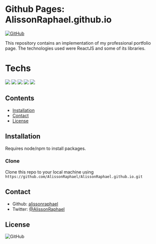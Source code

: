# Github Pages: AlissonRaphael.github.io

[![GitHub](https://img.shields.io/github/license/AlissonRaphael/AlissonRaphael.github.io)](https://github.com/AlissonRaphael/AlissonRaphael.github.io/blob/main/LICENSE)

This repository contains an implementation of my professional portfolio page. The technologies used were ReactJS and some of its libraries.

# Techs
![](https://github.com/AlissonRaphael/AlissonRaphael.github.io/edit/main/.github/readme_react.jpg)
![](https://github.com/AlissonRaphael/AlissonRaphael.github.io/edit/main/.github/readme_styled_components.jpg)
![](https://github.com/AlissonRaphael/AlissonRaphael.github.io/edit/main/.github/readme_react_icons.jpg)
![](https://github.com/AlissonRaphael/AlissonRaphael.github.io/edit/main/.github/readme_react_router.jpg)
![](https://github.com/AlissonRaphael/AlissonRaphael.github.io/edit/main/.github/readme_framer_motion.jpg)

## Contents
- [Installation](#installation)
- [Contact](#contact)
- [License](#license)

## Installation
Requires node/npm to install packages.

### Clone

Clone this repo to your local machine using `https://github.com/AlissonRaphael/AlissonRaphael.github.io.git`

## Contact
- Github: [alissonraphael](https://gist.github.com/AlissonRaphael)
- Twitter: [@AlissonRaphaeI](@AlissonRaphaeI)

## License

![GitHub](https://img.shields.io/github/license/AlissonRaphael/statistics_for_data_science_and_machine_learning)
